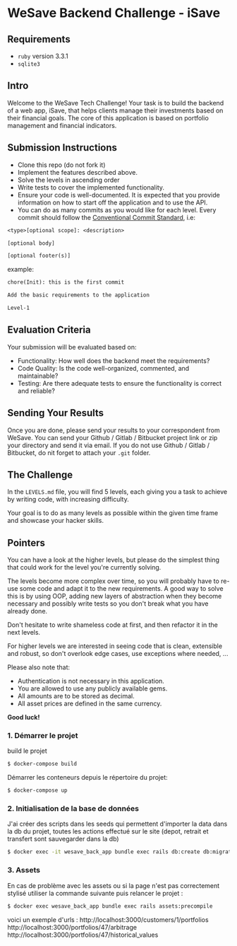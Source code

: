 # WeSave Backend Challenge - iSave

## Requirements

- `ruby` version 3.3.1
- `sqlite3`

## Intro

Welcome to the WeSave Tech Challenge! Your task is to build the backend of a web app, iSave, that helps clients manage their investments based on their financial goals. The core of this application is based on portfolio management and financial indicators.

## Submission Instructions

- Clone this repo (do not fork it)
- Implement the features described above.
- Solve the levels in ascending order
- Write tests to cover the implemented functionality.
- Ensure your code is well-documented. It is expected that you provide information on how to start off the application and to use the API.
- You can do as many commits as you would like for each level. Every commit should follow the [Conventional Commit Standard](https://www.conventionalcommits.org/en/v1.0.0/), i.e:

```txt
<type>[optional scope]: <description>

[optional body]

[optional footer(s)]
```

example:

```txt
chore(Init): this is the first commit

Add the basic requirements to the application

Level-1
```

## Evaluation Criteria

Your submission will be evaluated based on:

- Functionality: How well does the backend meet the requirements?
- Code Quality: Is the code well-organized, commented, and maintainable?
- Testing: Are there adequate tests to ensure the functionality is correct and reliable?

## Sending Your Results

Once you are done, please send your results to your correspondent from WeSave. You can send your Github / Gitlab / Bitbucket project link or zip your directory and send it via email. If you do not use Github / Gitlab / Bitbucket, do nit forget to attach your `.git` folder.

## The Challenge

In the `LEVELS.md` file, you will find 5 levels, each giving you a task to achieve by writing code, with increasing difficulty.

Your goal is to do as many levels as possible within the given time frame and showcase your hacker skills.

## Pointers

You can have a look at the higher levels, but please do the simplest thing that could work for the level you're currently solving.

The levels become more complex over time, so you will probably have to re-use some code and adapt it to the new requirements.
A good way to solve this is by using OOP, adding new layers of abstraction when they become necessary and possibly write tests so you don't break what you have already done.

Don't hesitate to write shameless code at first, and then refactor it in the next levels.

For higher levels we are interested in seeing code that is clean, extensible and robust, so don't overlook edge cases, use exceptions where needed, ...

Please also note that:

- Authentication is not necessary in this application.
- You are allowed to use any publicly available gems.
- All amounts are to be stored as decimal.
- All asset prices are defined in the same currency.

**Good luck!**

### 1. Démarrer le projet

build le projet

```sh
$ docker-compose build
```

Démarrer les conteneurs depuis le répertoire du projet:


```sh
$ docker-compose up
```

### 2. Initialisation de la base de données
J'ai créer des scripts dans les seeds qui permettent d'importer la data dans la db du projet,
toutes les actions effectué sur le site (depot, retrait et transfert sont sauvegarder dans la db)

```sh
$ docker exec -it wesave_back_app bundle exec rails db:create db:migrate db:seed
```

### 3. Assets
En cas de problème avec les assets ou si la page n'est pas correctement
stylisé utiliser la commande suivante puis relancer le projet :

```sh
$ docker exec wesave_back_app bundle exec rails assets:precompile
```

voici un exemple d'urls :
http://localhost:3000/customers/1/portfolios
http://localhost:3000/portfolios/47/arbitrage
http://localhost:3000/portfolios/47/historical_values